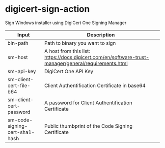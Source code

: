 # digicert-sign-action
Sign Windows installer using DigiCert One Signing Manager

| Input | Description |
| --- | --- |
| bin-path | Path to binary you want to sign |
| sm-host | A host from this list: https://docs.digicert.com/en/software-trust-manager/general/requirements.html |
| sm-api-key | DigiCert One API Key |
| sm-client-cert-file-b64 | Client Authentification Certificate in base64 |
| sm-client-cert-password | A password for Client Authentification Certificate |
| sm-code-signing-cert-sha1-hash | Public thumbprint of the Code Signing Certificate |
